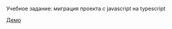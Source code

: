 Учебное задание: миграция проекта с javascript на typescript

[Демо](https://natalia-smyslova.github.io/vanilla2typescript/)
